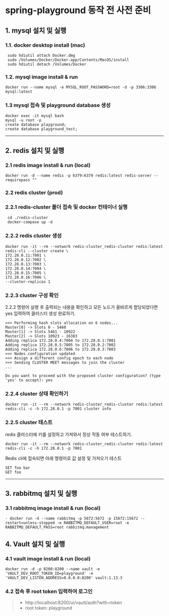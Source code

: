 # spring-playground 동작 전 사전 준비

## 1. mysql 설치 및 실행
### 1.1. docker desktop install (mac)
```shell
 sudo hdiutil attach Docker.dmg
 sudo /Volumes/Docker/Docker.app/Contents/MacOS/install
 sudo hdiutil detach /Volumes/Docker
```
### 1.2. mysql image install & run
```shell
docker run --name mysql -e MYSQL_ROOT_PASSWORD=root -d -p 3306:3306 mysql:latest
```
### 1.3 mysql 접속 및 playground database 생성
```shell
docker exec -it mysql bash
mysql -u root -p
create database playground;
create database playground_test;
```

***

## 2. redis 설치 및 실행
### 2.1 redis image install & run (local)
```shell
docker run -d --name redis -p 6379:6379 redis:latest redis-server --requirepass ""
```

### 2.2 redis cluster (prod)
### 2.2.1 redis-cluster 폴더 접속 및 docker 컨테이너 실행
```shell
 cd ./redis-cluster
 docker-compose up -d
```
### 2.2.2 redis cluster 생성
```shell
docker run -it --rm --network redis-cluster_redis-cluster redis:latest redis-cli --cluster create \
172.28.0.11:7001 \
172.28.0.12:7002 \
172.28.0.13:7003 \
172.28.0.14:7004 \
172.28.0.15:7005 \
172.28.0.16:7006 \
--cluster-replicas 1
```
### 2.2.3 cluster 구성 확인
2.2.2 명령어 실행 후 출력되는 내용을 확인하고 모든 노드가 올바르게 할당되었다면 yes 입력하여 클러스터 생성 완료하기.
```shell
>>> Performing hash slots allocation on 6 nodes...
Master[0] -> Slots 0 - 5460
Master[1] -> Slots 5461 - 10922
Master[2] -> Slots 10923 - 16383
Adding replica 172.28.0.4:7004 to 172.28.0.1:7001
Adding replica 172.28.0.5:7005 to 172.28.0.2:7002
Adding replica 172.28.0.6:7006 to 172.28.0.3:7003
>>> Nodes configuration updated
>>> Assign a different config epoch to each node
>>> Sending CLUSTER MEET messages to join the cluster
...

Do you want to proceed with the proposed cluster configuration? (type 'yes' to accept): yes
```
### 2.2.4 cluster 상태 확인하기
```shell
docker run -it --rm --network redis-cluster_redis-cluster redis:latest redis-cli -c -h 172.28.0.1 -p 7001 cluster info
```
### 2.2.5 cluster 테스트
redis 클러스터에 키를 설정하고 가져와서 정상 작동 여부 테스트하기.
```shell
docker run -it --rm --network redis-cluster_redis-cluster redis:latest redis-cli -c -h 172.28.0.1 -p 7001
```
Redis cli에 접속되면 아래 명령어로 값 설정 및 가져오기 테스트
```redis
SET foo bar
GET foo
```

***

## 3. rabbitmq 설치 및 실행
### 3.1 rabbitmq image install & run (local)
```shell
- docker run -d --name rabbitmq -p 5672:5672 -p 15672:15672 --restart=unless-stopped -e RABBITMQ_DEFAULT_USER=root -e RABBITMQ_DEFAULT_PASS=root rabbitmq:management
```

## 4. Vault 설치 및 실행
### 4.1 vault image install & run (local)
```shell
docker run -d -p 8200:8200 --name vault -e 'VAULT_DEV_ROOT_TOKEN_ID=playground' -e 'VAULT_DEV_LISTEN_ADDRESS=0.0.0.0:8200' vault:1.13.3
```

### 4.2 접속 후 root token 입력하여 로그인
> - http://localhost:8200/ui/vault/auth?with=token
> - root token: playground

